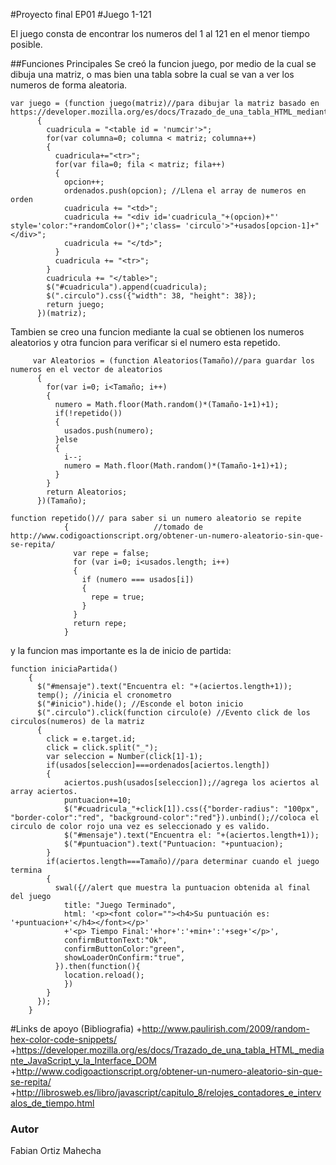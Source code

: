 #Proyecto final EP01
#Juego 1-121

El juego consta de encontrar los numeros del 1 al 121 en el menor tiempo posible.

##Funciones Principales
Se creó la funcion juego, por medio de la cual se dibuja una matriz, o mas bien una tabla sobre la cual se van a 
ver los numeros de forma aleatoria.

```
var juego = (function juego(matriz)//para dibujar la matriz basado en https://developer.mozilla.org/es/docs/Trazado_de_una_tabla_HTML_mediante_JavaScript_y_la_Interface_DOM
      {
        cuadricula = "<table id = 'numcir'>";
        for(var columna=0; columna < matriz; columna++)
        {
          cuadricula+="<tr>";
          for(var fila=0; fila < matriz; fila++)
          {
            opcion++;
            ordenados.push(opcion); //Llena el array de numeros en orden
            cuadricula += "<td>";
            cuadricula += "<div id='cuadricula_"+(opcion)+"' style='color:"+randomColor()+";'class= 'circulo'>"+usados[opcion-1]+"</div>";
            cuadricula += "</td>";
          }
          cuadricula += "<tr>";
        }
        cuadricula += "</table>";
        $("#cuadricula").append(cuadricula);
        $(".circulo").css({"width": 38,	"height": 38});
        return juego;
      })(matriz);
```

Tambien se creo una funcion mediante la cual se obtienen los numeros aleatorios y otra funcion para verificar si el numero esta repetido.
```
     var Aleatorios = (function Aleatorios(Tamaño)//para guardar los numeros en el vector de aleatorios
      {
        for(var i=0; i<Tamaño; i++)
        {
          numero = Math.floor(Math.random()*(Tamaño-1+1)+1);
          if(!repetido())
          {
            usados.push(numero);
          }else
          {
            i--;
            numero = Math.floor(Math.random()*(Tamaño-1+1)+1);
          }
        }
        return Aleatorios;
      })(Tamaño);

function repetido()// para saber si un numero aleatorio se repite
            {                   //tomado de http://www.codigoactionscript.org/obtener-un-numero-aleatorio-sin-que-se-repita/
              var repe = false;
              for (var i=0; i<usados.length; i++)
              {
                if (numero === usados[i])
                {
                  repe = true;
                }
              }
              return repe;
            }
```
y la funcion mas importante es la de inicio de partida:
```
function iniciaPartida()
    {
      $("#mensaje").text("Encuentra el: "+(aciertos.length+1));
      temp(); //inicia el cronometro
      $("#inicio").hide(); //Esconde el boton inicio
      $(".circulo").click(function circulo(e) //Evento click de los circulos(numeros) de la matriz
      {
        click = e.target.id;
        click = click.split("_");
        var seleccion = Number(click[1]-1);
        if(usados[seleccion]===ordenados[aciertos.length])
        {
            aciertos.push(usados[seleccion]);//agrega los aciertos al array aciertos.
            puntuacion+=10;
            $("#cuadricula_"+click[1]).css({"border-radius": "100px", "border-color":"red", "background-color":"red"}).unbind();//coloca el circulo de color rojo una vez es seleccionado y es valido.
            $("#mensaje").text("Encuentra el: "+(aciertos.length+1));
            $("#puntuacion").text("Puntuacion: "+puntuacion);
        }
        if(aciertos.length===Tamaño)//para determinar cuando el juego termina
        {
          swal({//alert que muestra la puntuacion obtenida al final del juego
            title: "Juego Terminado",
            html: '<p><font color=""><h4>Su puntuación es: '+puntuacion+'</h4></font></p>'
            +'<p> Tiempo Final:'+hor+':'+min+':'+seg+'</p>',
            confirmButtonText:"Ok",
            confirmButtonColor:"green",
            showLoaderOnConfirm:"true",
          }).then(function(){
            location.reload();
            })
        }
      });
    }
```
#Links de apoyo (Bibliografia)
+http://www.paulirish.com/2009/random-hex-color-code-snippets/
+https://developer.mozilla.org/es/docs/Trazado_de_una_tabla_HTML_mediante_JavaScript_y_la_Interface_DOM
+http://www.codigoactionscript.org/obtener-un-numero-aleatorio-sin-que-se-repita/
+http://librosweb.es/libro/javascript/capitulo_8/relojes_contadores_e_intervalos_de_tiempo.html

### Autor
Fabian Ortiz Mahecha

